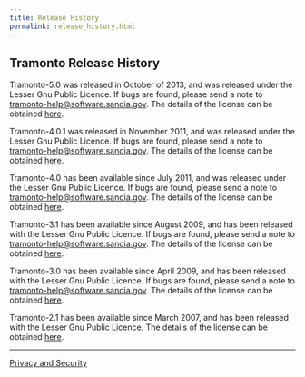 ```yaml
---
title: Release History
permalink: release_history.html
---
```


## Tramonto Release History

Tramonto-5.0 was released in October of 2013, and was released under the Lesser Gnu Public Licence. If bugs are found, please send a note to tramonto-help@software.sandia.gov. The details of the license can be obtained [here](http://www.gnu.org/copyleft/lgpl.html).

Tramonto-4.0.1 was released in November 2011, and was released under the Lesser Gnu Public Licence. If bugs are found, please send a note to tramonto-help@software.sandia.gov. The details of the license can be obtained [here](http://www.gnu.org/copyleft/lgpl.html).

Tramonto-4.0 has been available since July 2011, and was released under the Lesser Gnu Public Licence. If bugs are found, please send a note to tramonto-help@software.sandia.gov. The details of the license can be obtained [here](http://www.gnu.org/copyleft/lgpl.html).

Tramonto-3.1 has been available since August 2009, and has been released with the Lesser Gnu Public Licence. If bugs are found, please send a note to tramonto-help@software.sandia.gov. The details of the license can be obtained [here](http://www.gnu.org/copyleft/lgpl.html).

Tramonto-3.0 has been available since April 2009, and has been released with the Lesser Gnu Public Licence. If bugs are found, please send a note to tramonto-help@software.sandia.gov. The details of the license can be obtained [here](http://www.gnu.org/copyleft/lgpl.html).

Tramonto-2.1 has been available since March 2007, and has been released with the Lesser Gnu Public Licence. The details of the license can be obtained [here](http://www.gnu.org/copyleft/lgpl.html).

***

[Privacy and Security](http://www.sandia.gov/general/privacy-security/index.html)  

